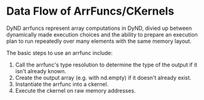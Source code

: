 ﻿# Data Flow of ArrFuncs/CKernels

DyND arrfuncs represent array computations in DyND,
divied up between dynamically made execution choices and
the ability to prepare an execution plan to run repeatedly
over many elements with the same memory layout.

The basic steps to use an arrfunc include:

1. Call the arrfunc's type resolution to
   determine the type of the output if it isn't already
   known.
2. Create the output array (e.g. with nd.empty) if it
   doesn't already exist.
3. Instantiate the arrfunc into a ckernel.
4. Execute the ckernel on raw memory addresses.



